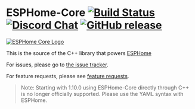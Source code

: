 # ESPHome-Core [![Build Status](https://travis-ci.org/esphome/esphome-core.svg?branch=master)](https://travis-ci.org/esphome/esphome-core) [![Discord Chat](https://img.shields.io/discord/429907082951524364.svg)](https://discord.gg/KhAMKrd) [![GitHub release](https://img.shields.io/github/release/esphome/esphome-core.svg)](https://GitHub.com/esphome/esphome-core/releases/)

[![ESPHome Core Logo](https://esphome.io/_images/logo-core.png)](https://esphome.io/)

This is the source of the C++ library that powers [ESPHome](https://esphome.io/)

For issues, please go to [the issue tracker](https://github.com/esphome/issues/issues).

For feature requests, please see [feature requests](https://github.com/esphome/feature-requests/issues).

> Note: Starting with 1.10.0 using ESPHome-Core directly through C++ is no longer officially
> supported. Please use the YAML syntax with ESPHome.
